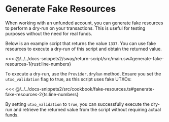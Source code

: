 # Generate Fake Resources

When working with an unfunded account, you can generate fake resources to perform a dry-run on your transactions. This is useful for testing purposes without the need for real funds.

Below is an example script that returns the value `1337`. You can use fake resources to execute a dry-run of this script and obtain the returned value.

<<< @/../../docs-snippets2/sway/return-script/src/main.sw#generate-fake-resources-1{rust:line-numbers}

To execute a dry-run, use the `Provider.dryRun` method. Ensure you set the `utxo_validation` flag to true, as this script uses fake UTXOs:

<<< @/../../docs-snippets2/src/cookbook/fake-resources.ts#generate-fake-resources-2{ts:line-numbers}

By setting `utxo_validation` to `true`, you can successfully execute the dry-run and retrieve the returned value from the script without requiring actual funds.
